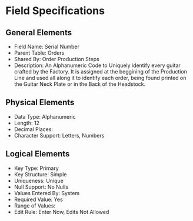 # Field Specifications

## General Elements

- Field Name: Serial Number
- Parent Table: Orders
- Shared By: Order Production Steps
- Description: An Alphanumeric Code to Uniquely identify every guitar crafted by the Factory. It is assigned at the beggining of the Production Line and used all along it to identify each order, being found printed on the Guitar Neck Plate or in the Back of the Headstock.

## Physical Elements

- Data Type: Alphanumeric
- Length: 12
- Decimal Places: 
- Character Support: Letters, Numbers

## Logical Elements

- Key Type: Primary
- Key Structure: Simple
- Uniqueness: Unique
- Null Support: No Nulls
- Values Entered By: System
- Required Value: Yes
- Range of Values: 
- Edit Rule: Enter Now, Edits Not Allowed


